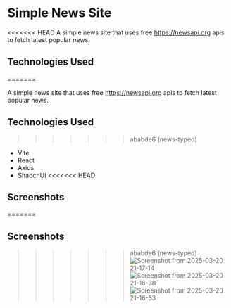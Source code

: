 # Simple News Site
<<<<<<< HEAD
A simple news site that uses free https://newsapi.org apis to fetch latest popular news.
## Technologies Used
=======

A simple news site that uses free https://newsapi.org apis to fetch latest popular news.

## Technologies Used

>>>>>>> ababde6 (news-typed)
- Vite
- React
- Axios
- ShadcnUI
<<<<<<< HEAD
## Screenshots
=======

## Screenshots

>>>>>>> ababde6 (news-typed)
![Screenshot from 2025-03-20 21-17-14](https://github.com/user-attachments/assets/9a1fa728-b6b6-45f2-97e2-11c970b59ecf)
![Screenshot from 2025-03-20 21-16-38](https://github.com/user-attachments/assets/b6b0a07c-3600-4c0d-abf8-ec5af31b4c37)
![Screenshot from 2025-03-20 21-16-53](https://github.com/user-attachments/assets/8036aaf9-e5aa-40c0-b65d-0911d74763cf)
